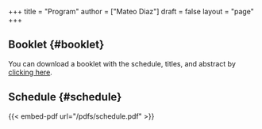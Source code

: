 +++
title = "Program"
author = ["Mateo Diaz"]
draft = false
layout = "page"
+++

## Booklet {#booklet}

You can download a booklet with the schedule, titles, and abstract by [clicking here](/pdfs/booklet.pdf).


## Schedule {#schedule}

{{< embed-pdf url="/pdfs/schedule.pdf" >}}
